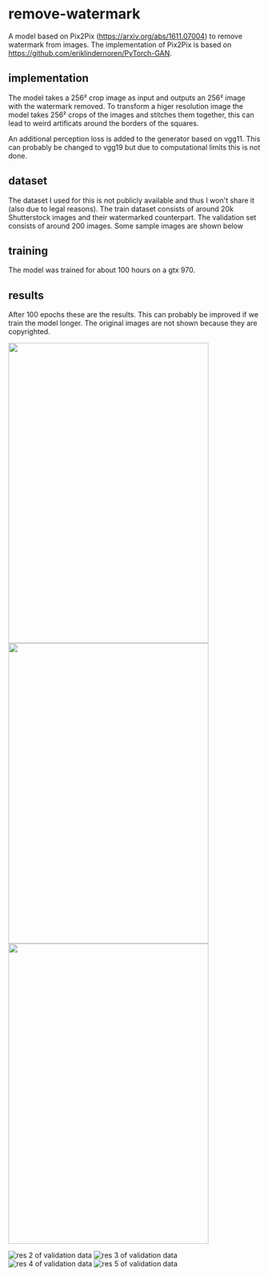 # remove-watermark

A model based on Pix2Pix (https://arxiv.org/abs/1611.07004) to remove watermark from images.
The implementation of Pix2Pix is based on https://github.com/eriklindernoren/PyTorch-GAN.

## implementation

The model takes a 256² crop image as input and outputs an 256² image with the watermark removed.
To transform a higer resolution image the model takes 256² crops of the images and stitches them together, this can
lead to weird artificats around the borders of the squares.

An additional perception loss is added to the generator based on vgg11. This can probably be changed to vgg19 but due
to computational limits this is not done.

## dataset

The dataset I used for this is not publicly available and thus I won't share it (also due to legal reasons).
The train dataset consists of around 20k Shutterstock images and their watermarked counterpart.
The validation set consists of around 200 images. Some sample images are shown below

## training

The model was trained for about 100 hours on a gtx 970.

## results

After 100 epochs these are the results. This can probably be improved if we train the model longer. The original images are not shown because they are copyrighted.

<p float="left">
  <img src="results/epoch100/res1.jpg?raw=true" height=600 width="400" />
  <img src="results/epoch100/res2.jpg?raw=true" height=600 width="400" /> 
  <img src="results/epoch100/res3.jpg?raw=true" height=600 width="400" />
</p>

![res 2 of validation data](results/epoch100/res1.jpg?raw=true "example 2")
![res 3 of validation data](results/epoch100/res2.jpg?raw=true "example 3")
![res 4 of validation data](results/epoch100/res3.jpg?raw=true "example 4")
![res 5 of validation data](results/epoch100/res4.jpg?raw=true "example 5")
